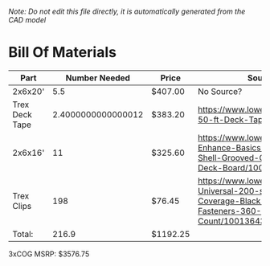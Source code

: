 ###### Note: Do not edit this file directly, it is automatically generated from the CAD model 
# Bill Of Materials 
 |Part|Number Needed|Price|Source| 
 |----|----------|-----|-----|
|2x6x20'|5.5|$407.00|No Source?|
|Trex Deck Tape|2.4000000000000012|$383.20|https://www.lowes.com/pd/Trex-50-ft-Deck-Tape/1000540863|
|2x6x16'|11|$325.60|https://www.lowes.com/pd/Trex-Enhance-Basics-16-ft-Clam-Shell-Grooved-Composite-Deck-Board/1000763522|
|Trex Clips|198|$76.45|https://www.lowes.com/pd/Trex-Universal-200-sq-ft-Coverage-Black-Clip-Hidden-Fasteners-360-Count/1001364364|
|Total: |216.9|$1192.25| |

 3xCOG MSRP: $3576.75